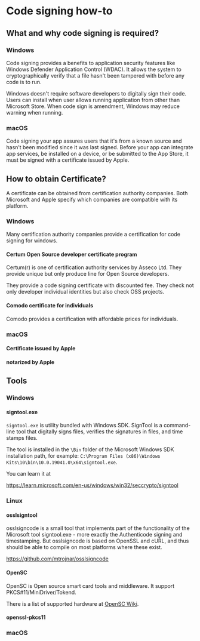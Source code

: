 # Code signing how-to

## What and why code signing is required?

### Windows

Code signing provides a benefits to application security features
like Windows Defender Application Control (WDAC).
It allows the system to cryptographically verify that a file hasn't 
been tampered with before any code is to run.

Windows doesn't require software developers to digitally sign their code.
Users can install when user allows running application from other than
Microsoft Store.
When code sign is amendment, Windows may reduce warning when running.

### macOS

Code signing your app assures users that it's from a known source 
and hasn’t been modified since it was last signed. Before your app can
integrate app services, be installed on a device, or be submitted
to the App Store, it must be signed with a certificate issued by Apple.

## How to obtain Certificate?

A certificate can be obtained from certification authority companies.
Both Microsoft and Apple specify which companies are compatible with
its platform.

### Windows

Many certification authority companies provide a certification for code
signing for windows.

#### Certum Open Source developer certificate program

Certum(r) is one of certification authority services by Asseco Ltd.
They provide unique but only produce line for Open Source developers.

They provide a code signing certificate with discounted fee.
They check not only developer individual identities but also check OSS projects. 

#### Comodo certificate for individuals

Comodo provides a certification with affordable prices for individuals.


### macOS

#### Certificate issued by Apple

#### notarized by Apple


## Tools

### Windows

#### signtool.exe

`signtool.exe` is utility bundled with Windows SDK. 
SignTool is a command-line tool that digitally signs files, 
verifies the signatures in files, and time stamps files.

The tool is installed in the `\Bin` folder of the Microsoft Windows SDK installation path,
for example: `C:\Program Files (x86)\Windows Kits\10\bin\10.0.19041.0\x64\signtool.exe`.

You can learn it at

https://learn.microsoft.com/en-us/windows/win32/seccrypto/signtool

### Linux

#### osslsigntool

osslsigncode is a small tool that implements part of the functionality of 
the Microsoft tool signtool.exe - more exactly the Authenticode signing and timestamping. 
But osslsigncode is based on OpenSSL and cURL, and thus should be able to compile on most 
platforms where these exist.

https://github.com/mtrojnar/osslsigncode

#### OpenSC

OpenSC is Open source smart card tools and middleware.
It support PKCS#11/MiniDriver/Tokend.

There is a list of supported hardware at 
[OpenSC Wiki](https://github.com/OpenSC/OpenSC/wiki/Supported-hardware-%28smart-cards-and-USB-tokens%29).


#### openssl-pkcs11


### macOS
